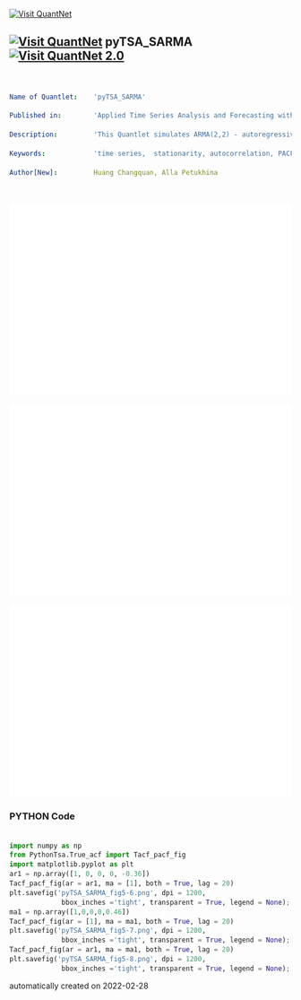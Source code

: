 [<img src="https://github.com/QuantLet/Styleguide-and-FAQ/blob/master/pictures/banner.png" width="888" alt="Visit QuantNet">](http://quantlet.de/)

## [<img src="https://github.com/QuantLet/Styleguide-and-FAQ/blob/master/pictures/qloqo.png" alt="Visit QuantNet">](http://quantlet.de/) **pyTSA_SARMA** [<img src="https://github.com/QuantLet/Styleguide-and-FAQ/blob/master/pictures/QN2.png" width="60" alt="Visit QuantNet 2.0">](http://quantlet.de/)

```yaml


Name of Quantlet:    'pyTSA_SARMA'

Published in:        'Applied Time Series Analysis and Forecasting with Python'

Description:         'This Quantlet simulates ARMA(2,2) - autoregressive moving average process and draws the true ACF and PACF'

Keywords:            'time series,  stationarity, autocorrelation, PACF, ACF, simulation, stochastic process, ARMA, moving average, autoregression'

Author[New]:         Huang Changquan, Alla Petukhina




```

![Picture1](pyTSA_SARMA_fig5-6.png)

![Picture2](pyTSA_SARMA_fig5-7.png)

![Picture3](pyTSA_SARMA_fig5-8.png)

### PYTHON Code
```python

import numpy as np
from PythonTsa.True_acf import Tacf_pacf_fig
import matplotlib.pyplot as plt
ar1 = np.array([1, 0, 0, 0, -0.36])
Tacf_pacf_fig(ar = ar1, ma = [1], both = True, lag = 20)
plt.savefig('pyTSA_SARMA_fig5-6.png', dpi = 1200, 
             bbox_inches ='tight', transparent = True, legend = None);
ma1 = np.array([1,0,0,0,0.46])
Tacf_pacf_fig(ar = [1], ma = ma1, both = True, lag = 20)
plt.savefig('pyTSA_SARMA_fig5-7.png', dpi = 1200, 
             bbox_inches ='tight', transparent = True, legend = None);
Tacf_pacf_fig(ar = ar1, ma = ma1, both = True, lag = 20)
plt.savefig('pyTSA_SARMA_fig5-8.png', dpi = 1200, 
             bbox_inches ='tight', transparent = True, legend = None);

```

automatically created on 2022-02-28